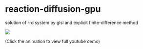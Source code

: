 # reaction-diffusion-gpu
solution of r-d system by glsl and explicit finite-difference method


![](https://j.gifs.com/xGX0xz.gif)

(Click the animation to view full youtube demo)
